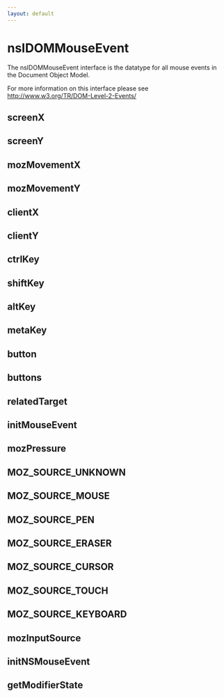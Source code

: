```yaml
---
layout: default
---
```


# nsIDOMMouseEvent #

The nsIDOMMouseEvent interface is the datatype for all mouse events
in the Document Object Model.

For more information on this interface please see
http://www.w3.org/TR/DOM-Level-2-Events/


## screenX ##

## screenY ##

## mozMovementX ##

## mozMovementY ##

## clientX ##

## clientY ##

## ctrlKey ##

## shiftKey ##

## altKey ##

## metaKey ##

## button ##

## buttons ##

## relatedTarget ##

## initMouseEvent ##

## mozPressure ##

## MOZ_SOURCE_UNKNOWN ##

## MOZ_SOURCE_MOUSE ##

## MOZ_SOURCE_PEN ##

## MOZ_SOURCE_ERASER ##

## MOZ_SOURCE_CURSOR ##

## MOZ_SOURCE_TOUCH ##

## MOZ_SOURCE_KEYBOARD ##

## mozInputSource ##

## initNSMouseEvent ##

## getModifierState ##
